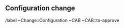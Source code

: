 ## Configuration change

<!-- Configuration change, to be approved by the CAB. -->

/label ~Change::Configuration ~CAB ~CAB::to-approve
